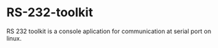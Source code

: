 # RS-232-toolkit

RS 232 toolkit is a console aplication for communication at serial port on linux.
